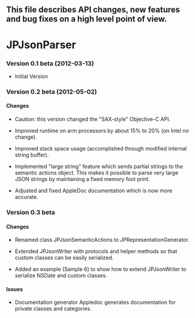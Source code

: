 ## This file describes API changes, new features and bug fixes on a high level point of view.

# JPJsonParser

### Version 0.1 beta (2012-03-13)

* Initial Version



### Version 0.2 beta (2012-05-02)

#### Changes

* Caution: this version changed the "SAX-style" Objective-C API.

* Improved runtime on arm processors by about 15% to 20% (on Intel no change).

* Improved stack space usage (accomplished through modified internal string buffer).

* Implemented "large string" feature which sends partial strings to the semantic actions object. 
  This makes it possible to parse very large JSON strings by maintaining a fixed memory foot print.

* Adjusted and fixed AppleDoc documentation which is now more accurate.



### Version 0.3 beta

#### Changes

* Renamed class JPJsonSemanticActions to JPRepresentationGenerator.

* Extended JPJsonWriter with protocols and helper methods so that custom classes can be easily serialized.

* Added an example (Sample 6) to show how to extend JPJsonWriter to serialize NSDate and custom classes.


#### Issues

* Documentation generator Appledoc generates documentation for private classes and categories.
